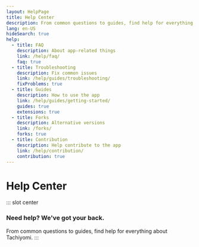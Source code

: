 ```yaml
---
layout: HelpPage
title: Help Center
description: From common questions to guides, find help for everything Tachiyomi.
lang: en-US
hideSearch: true
help:
  - title: FAQ
    description: About app-related things
    link: /help/faq/
    faq: true
  - title: Troubleshooting
    description: Fix common issues
    link: /help/guides/troubleshooting/
    fixProblems: true
  - title: Guides
    description: How to use the app
    link: /help/guides/getting-started/
    guides: true
    extensions: true
  - title: Forks
    description: Alternative versions
    link: /forks/
    forks: true
  - title: Contribution
    description: Help contribute to the app
    link: /help/contribution/
    contribution: true
---
```


# Help Center

::: slot center
### Need help? We've got your back.
From common questions to guides, find help for everything about Tachiyomi.
:::
